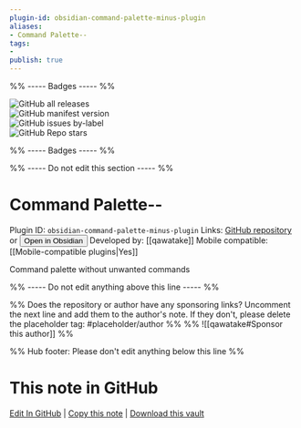```yaml
---
plugin-id: obsidian-command-palette-minus-plugin
aliases:
- Command Palette--
tags: 
- 
publish: true
---
```


%% ----- Badges ----- %%

![GitHub all releases](https://img.shields.io/github/downloads/qawatake/obsidian-command-palette-minus-plugin/total?color=573E7A&logo=github&style=for-the-badge)   
![GitHub manifest version](https://img.shields.io/github/manifest-json/v/qawatake/obsidian-command-palette-minus-plugin?color=573E7A&logo=github&style=for-the-badge)   
![GitHub issues by-label](https://img.shields.io/github/issues/qawatake/obsidian-command-palette-minus-plugin/help%20wanted?color=573E7A&logo=github&style=for-the-badge)   
![GitHub Repo stars](https://img.shields.io/github/stars/qawatake/obsidian-command-palette-minus-plugin?color=573E7A&logo=github&style=for-the-badge)

%% ----- Badges ----- %%

%% ----- Do not edit this section ----- %%

# Command Palette--

Plugin ID: `obsidian-command-palette-minus-plugin`
Links: [GitHub repository](https://github.com/qawatake/obsidian-command-palette-minus-plugin) or [<button id=HH>Open in Obsidian</button>](obsidian://show-plugin?id=obsidian-command-palette-minus-plugin)
Developed by: [[qawatake]]
Mobile compatible: [[Mobile-compatible plugins|Yes]]

Command palette without unwanted commands

%% ----- Do not edit anything above this line ----- %% 

%% Does the repository or author have any sponsoring links? Uncomment the next line and add them to the author's note. If they don't, please delete the placeholder tag: #placeholder/author %%
%% ![[qawatake#Sponsor this author]] %%

%% Hub footer: Please don't edit anything below this line %%

# This note in GitHub

<span class="git-footer">[Edit In GitHub](https://github.dev/obsidian-community/obsidian-hub/blob/main/02%20-%20Community%20Expansions/02.05%20All%20Community%20Expansions/Plugins/obsidian-command-palette-minus-plugin.md "git-hub-edit-note") | [Copy this note](https://raw.githubusercontent.com/obsidian-community/obsidian-hub/main/02%20-%20Community%20Expansions/02.05%20All%20Community%20Expansions/Plugins/obsidian-command-palette-minus-plugin.md "git-hub-copy-note") | [Download this vault](https://github.com/obsidian-community/obsidian-hub/archive/refs/heads/main.zip "git-hub-download-vault") </span>
